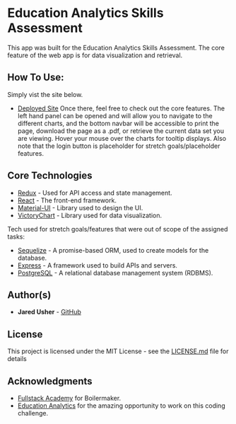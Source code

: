 # Education Analytics Skills Assessment

This app was built for the Education Analytics Skills Assessment. The core feature of the web app is for data visualization and retrieval. 

## How To Use:
Simply vist the site below. 
- [Deployed Site](https://ea-skill-test.herokuapp.com/)
Once there, feel free to check out the core features. The left hand panel can be opened and will allow you to navigate to the different charts, and the bottom navbar will be accessible to print the page, download the page as a .pdf, or retrieve the current data set you are viewing. Hover your mouse over the charts for tooltip displays. Also note that the login button is placeholder for stretch goals/placeholder features. 

## Core Technologies
- [Redux](https://redux.js.org/) - Used for API access and state management.
- [React](https://reactjs.org/) - The front-end framework.
- [Material-UI](https://material-ui.com/) - Library used to design the UI.
- [VictoryChart](https://formidable.com/open-source/victory/) - Library used for data visualization. 

Tech used for stretch goals/features that were out of scope of the assigned tasks: 
- [Sequelize](https://sequelize.org/) - A promise-based ORM, used to create models for the database.
- [Express](https://expressjs.com/) - A framework used to build APIs and servers. 
- [PostgreSQL](https://www.postgresql.org/) - A relational database management system (RDBMS).

## Author(s)
- **Jared Usher** - [GitHub](https://github.com/Oosh74)

## License

This project is licensed under the MIT License - see the [LICENSE.md](LICENSE.md) file for details

## Acknowledgments
- [Fullstack Academy](https://github.com/FullstackAcademy) for Boilermaker. 
- [Education Analytics](https://edanalytics.org/) for the amazing opportunity to work on this coding challenge. 
